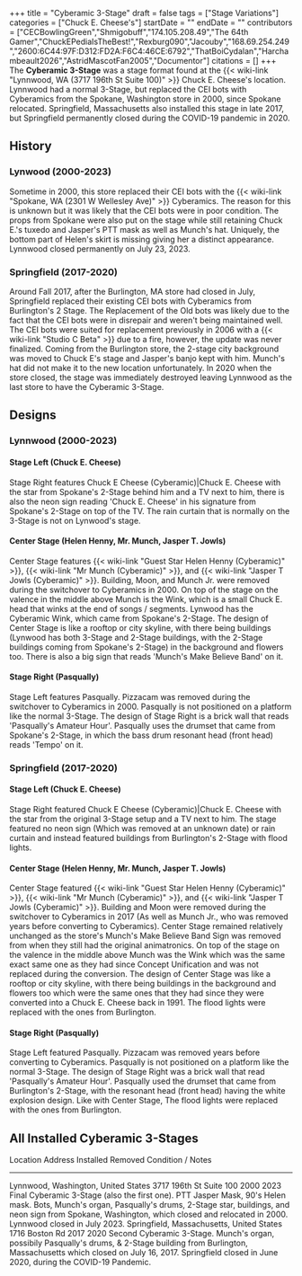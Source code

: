 +++
title = "Cyberamic 3-Stage"
draft = false
tags = ["Stage Variations"]
categories = ["Chuck E. Cheese's"]
startDate = ""
endDate = ""
contributors = ["CECBowlingGreen","Shmigobuff","174.105.208.49","The 64th Gamer","ChuckEPediaIsTheBest!","Rexburg090","Jacouby","168.69.254.249","2600:6C44:97F:D312:FD2A:F6C4:46CE:6792","ThatBoiCydalan","Harchambeault2026","AstridMascotFan2005","Documentor"]
citations = []
+++
The **Cyberamic 3-Stage** was a stage format found at the {{< wiki-link "Lynnwood, WA (3717 196th St Suite 100)" >}} Chuck E. Cheese's location. Lynnwood had a normal 3-Stage, but replaced the CEI bots with Cyberamics from the Spokane, Washington store in 2000, since Spokane relocated. Springfield, Massachusetts also installed this stage in late 2017, but Springfield permanently closed during the COVID-19 pandemic in 2020.

## History

### Lynwood (2000-2023)

Sometime in 2000, this store replaced their CEI bots with the {{< wiki-link "Spokane, WA (2301 W Wellesley Ave)" >}} Cyberamics. The reason for this is unknown but it was likely that the CEI bots were in poor condition. The props from Spokane were also put on the stage while still retaining Chuck E.'s tuxedo and Jasper's PTT mask as well as Munch's hat. Uniquely, the bottom part of Helen's skirt is missing giving her a distinct appearance. Lynnwood closed permanently on July 23, 2023.

### Springfield (2017-2020)

Around Fall 2017, after the Burlington, MA store had closed in July, Springfield replaced their existing CEI bots with Cyberamics from Burlington's 2 Stage. The Replacement of the Old bots was likely due to the fact that the CEI bots were in disrepair and weren't being maintained well. The CEI bots were suited for replacement previously in 2006 with a {{< wiki-link "Studio C Beta" >}} due to a fire, however, the update was never finalized. Coming from the Burlington store, the 2-stage city background was moved to Chuck E's stage and Jasper's banjo kept with him. Munch's hat did not make it to the new location unfortunately. In 2020 when the store closed, the stage was immediately destroyed leaving Lynnwood as the last store to have the Cyberamic 3-Stage.

## Designs

### Lynnwood (2000-2023)

#### Stage Left (Chuck E. Cheese)

Stage Right features Chuck E Cheese (Cyberamic)|Chuck E. Cheese with the star from Spokane's 2-Stage behind him and a TV next to him, there is also the neon sign reading 'Chuck E. Cheese' in his signature from Spokane's 2-Stage on top of the TV. The rain curtain that is normally on the 3-Stage is not on Lynwood's stage.

#### Center Stage (Helen Henny, Mr. Munch, Jasper T. Jowls)

Center Stage features {{< wiki-link "Guest Star Helen Henny (Cyberamic)" >}}, {{< wiki-link "Mr Munch (Cyberamic)" >}}, and {{< wiki-link "Jasper T Jowls (Cyberamic)" >}}. Building, Moon, and Munch Jr. were removed during the switchover to Cyberamics in 2000. On top of the stage on the valence in the middle above Munch is the Wink, which is a small Chuck E. head that winks at the end of songs / segments. Lynwood has the Cyberamic Wink, which came from Spokane's 2-Stage. The design of Center Stage is like a rooftop or city skyline, with there being buildings (Lynwood has both 3-Stage and 2-Stage buildings, with the 2-Stage buildings coming from Spokane's 2-Stage) in the background and flowers too. There is also a big sign that reads 'Munch's Make Believe Band' on it.

#### Stage Right (Pasqually)

Stage Left features Pasqually. Pizzacam was removed during the switchover to Cyberamics in 2000. Pasqually is not positioned on a platform like the normal 3-Stage. The design of Stage Right is a brick wall that reads 'Pasqually's Amateur Hour'. Pasqually uses the drumset that came from Spokane's 2-Stage, in which the bass drum resonant head (front head) reads 'Tempo' on it.

### Springfield (2017-2020)

#### Stage Left (Chuck E. Cheese)

Stage Right featured Chuck E Cheese (Cyberamic)|Chuck E. Cheese with the star from the original 3-Stage setup and a TV next to him. The stage featured no neon sign (Which was removed at an unknown date) or rain curtain and instead featured buildings from Burlington's 2-Stage with flood lights.

#### Center Stage (Helen Henny, Mr. Munch, Jasper T. Jowls)

Center Stage featured {{< wiki-link "Guest Star Helen Henny (Cyberamic)" >}}, {{< wiki-link "Mr Munch (Cyberamic)" >}}, and {{< wiki-link "Jasper T Jowls (Cyberamic)" >}}. Building and Moon were removed during the switchover to Cyberamics in 2017 (As well as Munch Jr., who was removed years before converting to Cyberamics). Center Stage remained relatively unchanged as the store's Munch's Make Believe Band Sign was removed from when they still had the original animatronics. On top of the stage on the valence in the middle above Munch was the Wink which was the same exact same one as they had since Concept Unification and was not replaced during the conversion. The design of Center Stage was like a rooftop or city skyline, with there being buildings in the background and flowers too which were the same ones that they had since they were converted into a Chuck E. Cheese back in 1991. The flood lights were replaced with the ones from Burlington.

#### Stage Right (Pasqually)

Stage Left featured Pasqually. Pizzacam was removed years before converting to Cyberamics. Pasqually is not positioned on a platform like the normal 3-Stage. The design of Stage Right was a brick wall that read 'Pasqually's Amateur Hour'. Pasqually used the drumset that came from Burlington's 2-Stage, with the resonant head (front head) having the white explosion design. Like with Center Stage, The flood lights were replaced with the ones from Burlington.

## All Installed Cyberamic 3-Stages

  Location                                    Address                   Installed   Removed   Condition / Notes
  ------------------------------------------- ------------------------- ----------- --------- ---------------------------------------------------------------------------------------------------------------------------------------------------------------------------------------------------------------------------------------------------------------
  Lynnwood, Washington, United States         3717 196th St Suite 100   2000        2023      Final Cyberamic 3-Stage (also the first one). PTT Jasper Mask, 90's Helen mask. Bots, Munch's organ, Pasqually's drums, 2-Stage star, buildings, and neon sign from Spokane, Washington, which closed and relocated in 2000. Lynnwood closed in July 2023.
  Springfield, Massachusetts, United States   1716 Boston Rd            2017        2020      Second Cyberamic 3-Stage. Munch's organ, possibily Pasqually's drums, & 2-Stage building from Burlington, Massachusetts which closed on July 16, 2017. Springfield closed in June 2020, during the COVID-19 Pandemic.
